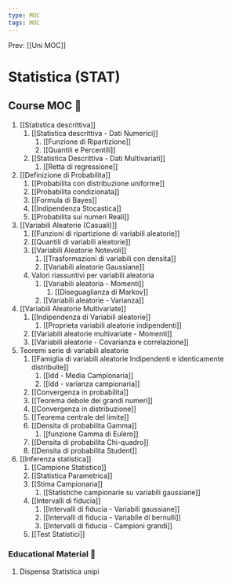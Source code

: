 ```yaml
---
type: MOC 
tags: MOC 
---
```


Prev: [[Uni MOC]]

# Statistica (STAT)

## Course MOC  📒
1. [[Statistica descrittiva]]
	1. [[Statistica descrittiva - Dati Numerici]]
		1. [[Funzione di Ripartizione]]
		2. [[Quantili e Percentili]]
	2. [[Statistica Descrittiva - Dati Multivariati]]
		1. [[Retta di regressione]]
2. [[Definizione di Probabilita]]
	1. [[Probabilita con distribuzione uniforme]]
	2. [[Probabilita condizionata]]
	3. [[Formula di Bayes]]
	4. [[Indipendenza Stocastica]]
	5. [[Probabilita sui numeri Reali]]
3. [[Variabili Aleatorie (Casuali)]]
	1. [[Funzioni di ripartizione di variabili aleatorie]]
	2. [[Quantili di variabili aleatorie]]
	3. [[Variabili Aleatorie Notevoli]]
		1. [[Trasformazioni di variabili con densita]]
		2. [[Variabili aleatorie Gaussiane]]
	4. Valori riassuntivi per variabili aleatoria
		1. [[Variabili aleatoria - Momenti]]
			1. [[Diseguaglianza di Markov]]
		2. [[Variabili aleatorie - Varianza]]
4. [[Variabili Aleatorie Multivariate]]
	1. [[Indipendenza di Variabili aleatorie]]
		1. [[Proprieta variabili aleatorie indipendenti]]
	2. [[Variabili aleatorie multivariate - Momenti]]
	3. [[Variabili aleatorie - Covarianza e correlazione]]
5. Teoremi serie di variabili aleatorie
	1. [[Famiglia di variabili aleatorie Indipendenti e identicamente distribuite]]
		1. [[Idd - Media Campionaria]]
		2. [[Idd - varianza campionaria]]
	2. [[Convergenza in probabilita]]
	3. [[Teorema debole dei grandi numeri]]
	4. [[Convergenza in distribuzione]]
	5. [[Teorema centrale del limite]]
	6. [[Densita di probabilita Gamma]]
		1. [[funzione Gamma di Eulero]]
	7. [[Densita di probabilita Chi-quadro]]
	8. [[Densita di probabilita Student]]
6. [[Inferenza statistica]]
	1. [[Campione Statistico]]
	2. [[Statistica Parametrica]]
	3. [[Stima Campionaria]]
		1. [[Statistiche campionarie su variabili gaussiane]]
	4. [[Intervalli di fiducia]]
		1. [[Intervalli di fiducia - Variabili gaussiane]]
		2. [[Intervalli di fiducia - Variabile di bernulli]]
		3. [[Intervalli di fiducia - Campioni grandi]]
	5. [[Test Statistici]]



### Educational Material 🧱
1.  Dispensa Statistica unipi


